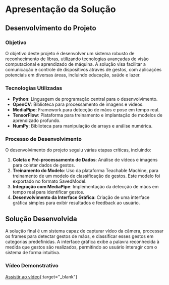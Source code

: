 # Apresentação da Solução

## Desenvolvimento do Projeto

### Objetivo

O objetivo deste projeto é desenvolver um sistema robusto de reconhecimento de libras, utilizando tecnologias avançadas de visão computacional e aprendizado de máquina. A solução visa facilitar a comunicação e controle de dispositivos através de gestos, com aplicações potenciais em diversas áreas, incluindo educação, saúde e lazer.

### Tecnologias Utilizadas

- **Python**: Linguagem de programação central para o desenvolvimento.
- **OpenCV**: Biblioteca para processamento de imagens e vídeos.
- **MediaPipe**: Framework para detecção de mãos e pose em tempo real.
- **TensorFlow**: Plataforma para treinamento e implantação de modelos de aprendizado profundo.
- **NumPy**: Biblioteca para manipulação de arrays e análise numérica.

### Processo de Desenvolvimento

O desenvolvimento do projeto seguiu várias etapas críticas, incluindo:

1. **Coleta e Pré-processamento de Dados**: Análise de vídeos e imagens para coletar dados de gestos.
2. **Treinamento do Modelo**: Uso da plataforma Teachable Machine, para treinamento de um modelo de classificação de gestos. Este modelo foi exportado no formato SavedModel.
3. **Integração com MediaPipe**: Implementação da detecção de mãos em tempo real para identificar gestos.
4. **Desenvolvimento da Interface Gráfica**: Criação de uma interface gráfica simples para exibir resultados e feedback ao usuário.

## Solução Desenvolvida

A solução final é um sistema capaz de capturar vídeo da câmera, processar os frames para detectar gestos de mãos, e classificar esses gestos em categorias predefinidas. A interface gráfica exibe a palavra reconhecida à medida que gestos são realizados, permitindo ao usuário interagir com o sistema de forma intuitiva.

### Vídeo Demonstrativo

[Assistir ao vídeo](https://www.youtube.com/watch?v=qHqyDe4WWoA){:target="_blank"}
